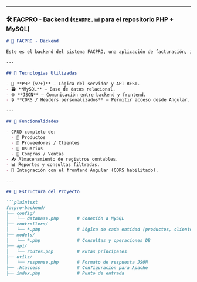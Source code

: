 
---

### 🛠️ FACPRO - Backend (`README.md` para el repositorio PHP + MySQL)

```markdown
# 💼 FACPRO - Backend

Este es el backend del sistema FACPRO, una aplicación de facturación, inventario y contabilidad desarrollada para pequeñas y medianas empresas. Construido con PHP y MySQL, expone endpoints que permiten la gestión de productos, usuarios, proveedores, ventas y más.

---

## 🚀 Tecnologías Utilizadas

- 🐘 **PHP (v7+)** – Lógica del servidor y API REST.
- 🗃️ **MySQL** – Base de datos relacional.
- 🌐 **JSON** – Comunicación entre backend y frontend.
- 🔒 **CORS / Headers personalizados** – Permitir acceso desde Angular.

---

## 🎯 Funcionalidades

- CRUD completo de:
  - 🧾 Productos
  - 🧍 Proveedores / Clientes
  - 💼 Usuarios
  - 🛒 Compras / Ventas
- 📥 Almacenamiento de registros contables.
- 📊 Reportes y consultas filtradas.
- 🔄 Integración con el frontend Angular (CORS habilitado).

---

## 📁 Estructura del Proyecto

```plaintext
facpro-backend/
├── config/
│   └── database.php       # Conexión a MySQL
├── controllers/
│   └── *.php              # Lógica de cada entidad (productos, clientes...)
├── models/
│   └── *.php              # Consultas y operaciones DB
├── api/
│   └── routes.php         # Rutas principales
├── utils/
│   └── response.php       # Formato de respuesta JSON
├── .htaccess              # Configuración para Apache
├── index.php              # Punto de entrada
